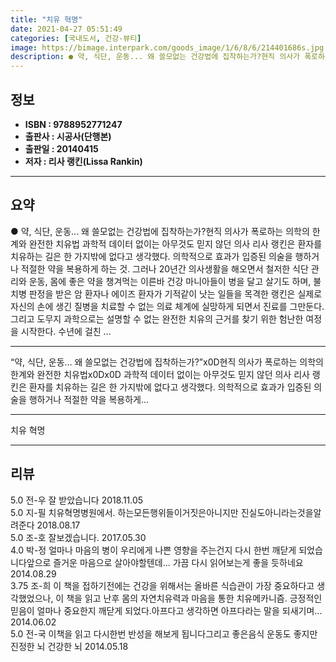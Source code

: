 ```yaml
---
title: "치유 혁명"
date: 2021-04-27 05:51:49
categories: [국내도서, 건강-뷰티]
image: https://bimage.interpark.com/goods_image/1/6/8/6/214401686s.jpg
description: ● 약, 식단, 운동... 왜 쓸모없는 건강법에 집착하는가?현직 의사가 폭로하는 의학의 한계와 완전한 치유법 과학적 데이터 없이는 아무것도 믿지 않던 의사 리사 랭킨은 환자를 치유하는 길은 한 가지밖에 없다고 생각했다. 의학적으로 효과가 입증된 의술을 행하거나 적절한 약을 복용하게 하
---
```


## **정보**

- **ISBN : 9788952771247**
- **출판사 : 시공사(단행본)**
- **출판일 : 20140415**
- **저자 : 리사 랭킨(Lissa Rankin)**

------



## **요약**

●  약, 식단, 운동... 왜 쓸모없는 건강법에 집착하는가?현직 의사가 폭로하는 의학의 한계와 완전한 치유법 과학적 데이터 없이는 아무것도 믿지 않던 의사 리사 랭킨은 환자를 치유하는 길은 한 가지밖에 없다고 생각했다. 의학적으로 효과가 입증된 의술을 행하거나 적절한 약을 복용하게 하는 것. 그러나 20년간 의사생활을 해오면서 철저한 식단 관리와 운동, 몸에 좋은 약을 챙겨먹는 이른바 건강 마니아들이 병을 달고 살기도 하며, 불치병 판정을 받은 암 환자나 에이즈 환자가 기적같이 낫는 일들을 목격한 랭킨은 실제로 자신의 손에 생긴 질병을 치료할 수 없는 의료 체계에 실망하게 되면서 진료를 그만둔다. 그리고 도무지 과학으로는 설명할 수 없는 완전한 치유의 근거를 찾기 위한 험난한 여정을 시작한다. 수년에 걸친 ...

------

“약, 식단, 운동… 왜 쓸모없는 건강법에 집착하는가?”x0D현직 의사가 폭로하는 의학의 한계와 완전한 치유법x0Dx0D 과학적 데이터 없이는 아무것도 믿지 않던 의사 리사 랭킨은 환자를 치유하는 길은 한 가지밖에 없다고 생각했다. 의학적으로 효과가 입증된 의술을 행하거나 적절한 약을 복용하게... 

------


치유 혁명 

------


## **리뷰** 

5.0 전-우 잘 받았습니다 2018.11.05 <br/>5.0 지-필 치유혁명병원에서. 하는모든행위들이거짓은아니지만 진실도아니라는것을알려준다 2018.08.17 <br/>5.0 조-호 잘보겠습니다. 2017.05.30 <br/>4.0 박-정 얼마나 마음의 병이 우리에게 나쁜 영향을 주는건지 다시 한번 깨닫게 되었습니다앞으로 즐거운 마음으로 살아야할텐데...  가끔 다시 읽어보는게 좋을 듯하네요 2014.08.29 <br/>3.75 조-희 이 책을 접하기전에는 건강을 위해서는 올바른 식습관이 가장 중요하다고 생각했었으나, 이 책을 읽고 난후 몸의 자연치유력과 마음을 통한 치유메카니즘. 긍정적인 믿음이 얼마나 중요한지 깨닫게 되었다.아프다고 생각하면 아프다라는 말을 되새기며... 2014.06.02 <br/>5.0 전-국 이책을 읽고 다시한번 반성을 해보게 됩니다그리고 좋은음식 운동도 좋지만진정한 뇌 건강한 뇌 2014.05.18 <br/>